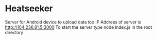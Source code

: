 # Heatseeker
Server for Android device to upload data too
IP Address of server is http://104.236.81.5:3000
To start the server type node index.js in the root directory
